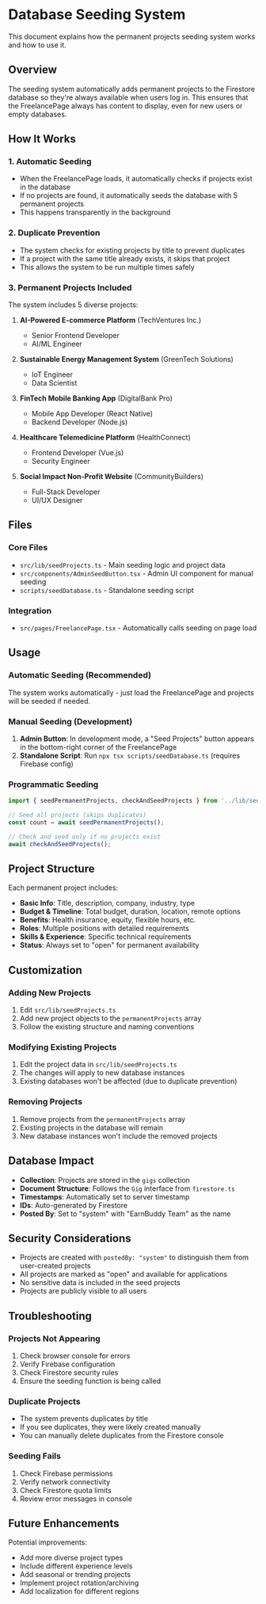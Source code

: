 # Database Seeding System

This document explains how the permanent projects seeding system works and how to use it.

## Overview

The seeding system automatically adds permanent projects to the Firestore database so they're always available when users log in. This ensures that the FreelancePage always has content to display, even for new users or empty databases.

## How It Works

### 1. Automatic Seeding
- When the FreelancePage loads, it automatically checks if projects exist in the database
- If no projects are found, it automatically seeds the database with 5 permanent projects
- This happens transparently in the background

### 2. Duplicate Prevention
- The system checks for existing projects by title to prevent duplicates
- If a project with the same title already exists, it skips that project
- This allows the system to be run multiple times safely

### 3. Permanent Projects Included

The system includes 5 diverse projects:

1. **AI-Powered E-commerce Platform** (TechVentures Inc.)
   - Senior Frontend Developer
   - AI/ML Engineer

2. **Sustainable Energy Management System** (GreenTech Solutions)
   - IoT Engineer
   - Data Scientist

3. **FinTech Mobile Banking App** (DigitalBank Pro)
   - Mobile App Developer (React Native)
   - Backend Developer (Node.js)

4. **Healthcare Telemedicine Platform** (HealthConnect)
   - Frontend Developer (Vue.js)
   - Security Engineer

5. **Social Impact Non-Profit Website** (CommunityBuilders)
   - Full-Stack Developer
   - UI/UX Designer

## Files

### Core Files
- `src/lib/seedProjects.ts` - Main seeding logic and project data
- `src/components/AdminSeedButton.tsx` - Admin UI component for manual seeding
- `scripts/seedDatabase.ts` - Standalone seeding script

### Integration
- `src/pages/FreelancePage.tsx` - Automatically calls seeding on page load

## Usage

### Automatic Seeding (Recommended)
The system works automatically - just load the FreelancePage and projects will be seeded if needed.

### Manual Seeding (Development)
1. **Admin Button**: In development mode, a "Seed Projects" button appears in the bottom-right corner of the FreelancePage
2. **Standalone Script**: Run `npx tsx scripts/seedDatabase.ts` (requires Firebase config)

### Programmatic Seeding
```typescript
import { seedPermanentProjects, checkAndSeedProjects } from '../lib/seedProjects';

// Seed all projects (skips duplicates)
const count = await seedPermanentProjects();

// Check and seed only if no projects exist
await checkAndSeedProjects();
```

## Project Structure

Each permanent project includes:
- **Basic Info**: Title, description, company, industry, type
- **Budget & Timeline**: Total budget, duration, location, remote options
- **Benefits**: Health insurance, equity, flexible hours, etc.
- **Roles**: Multiple positions with detailed requirements
- **Skills & Experience**: Specific technical requirements
- **Status**: Always set to "open" for permanent availability

## Customization

### Adding New Projects
1. Edit `src/lib/seedProjects.ts`
2. Add new project objects to the `permanentProjects` array
3. Follow the existing structure and naming conventions

### Modifying Existing Projects
1. Edit the project data in `src/lib/seedProjects.ts`
2. The changes will apply to new database instances
3. Existing databases won't be affected (due to duplicate prevention)

### Removing Projects
1. Remove projects from the `permanentProjects` array
2. Existing projects in the database will remain
3. New database instances won't include the removed projects

## Database Impact

- **Collection**: Projects are stored in the `gigs` collection
- **Document Structure**: Follows the `Gig` interface from `firestore.ts`
- **Timestamps**: Automatically set to server timestamp
- **IDs**: Auto-generated by Firestore
- **Posted By**: Set to "system" with "EarnBuddy Team" as the name

## Security Considerations

- Projects are created with `postedBy: "system"` to distinguish them from user-created projects
- All projects are marked as "open" and available for applications
- No sensitive data is included in the seed projects
- Projects are publicly visible to all users

## Troubleshooting

### Projects Not Appearing
1. Check browser console for errors
2. Verify Firebase configuration
3. Check Firestore security rules
4. Ensure the seeding function is being called

### Duplicate Projects
- The system prevents duplicates by title
- If you see duplicates, they were likely created manually
- You can manually delete duplicates from the Firestore console

### Seeding Fails
1. Check Firebase permissions
2. Verify network connectivity
3. Check Firestore quota limits
4. Review error messages in console

## Future Enhancements

Potential improvements:
- Add more diverse project types
- Include different experience levels
- Add seasonal or trending projects
- Implement project rotation/archiving
- Add localization for different regions